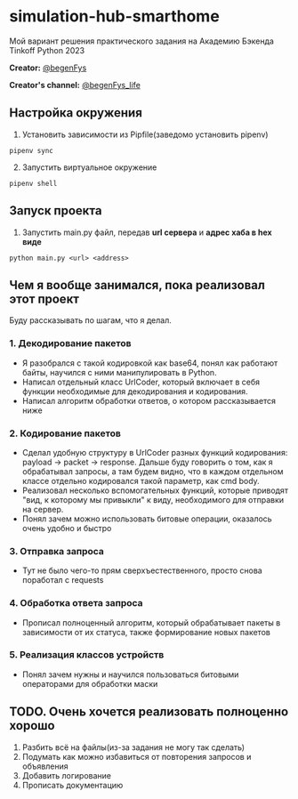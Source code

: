 # simulation-hub-smarthome

Мой вариант решения практического задания на Академию Бэкенда Tinkoff Python 2023

**Creator:** [@begenFys](https://t.me/begenFys)

**Creator's channel:** [@begenFys_life](https://t.me/begenFys_life)

## Настройка окружения

1. Установить зависимости из Pipfile(заведомо установить pipenv)
```
pipenv sync
```

2. Запустить виртуальное окружение
```
pipenv shell
```

## Запуск проекта
1. Запустить main.py файл, передав **url сервера** и **адрес хаба в hex виде**
```
python main.py <url> <address>
```

## Чем я вообще занимался, пока реализовал этот проект
Буду рассказывать по шагам, что я делал.
### **1. Декодирование пакетов**

- Я разобрался с такой кодировкой как base64, понял как работают байты, научился с ними манипулировать в Python.
- Написал отдельный класс UrlCoder, который включает в себя функции необходимые для декодирования и кодирования.
- Написал алгоритм обработки ответов, о котором рассказывается ниже

### **2. Кодирование пакетов**
- Сделал удобную структуру в UrlCoder разных функций кодирования: payload -> packet -> response. Дальше буду говорить о том, как я обрабатывал запросы, а там будем видно, что в каждом отдельном классе отдельно кодировался такой параметр, как cmd body.
- Реализовал несколько вспомогательных функций, которые приводят "вид, к которому мы привыкли" к виду, необходимого для отправки на сервер.
- Понял зачем можно использовать битовые операции, оказалось очень удобно и быстро

### **3. Отправка запроса**
- Тут не было чего-то прям сверхъестественного, просто снова поработал с requests

### **4. Обработка ответа запроса**
- Прописал полноценный алгоритм, который обрабатывает пакеты в зависимости от их статуса, также формирование новых пакетов

### **5. Реализация классов устройств**
- Понял зачем нужны и научился пользоваться битовыми операторами для обработки маски

## TODO. Очень хочется реализовать полноценно хорошо
1. Разбить всё на файлы(из-за задания не могу так сделать)
2. Подумать как можно избавиться от повторения запросов и объявления
3. Добавить логирование
4. Прописать документацию